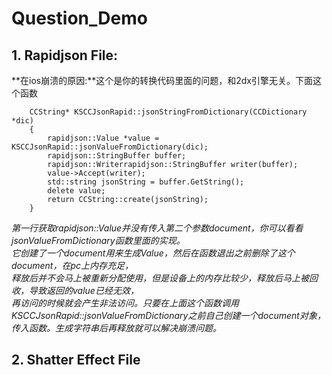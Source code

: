 # Question_Demo
## 1. Rapidjson File:
**在ios崩溃的原因:**这个是你的转换代码里面的问题，和2dx引擎无关。下面这个函数
```
    CCString* KSCCJsonRapid::jsonStringFromDictionary(CCDictionary *dic)
    {
        rapidjson::Value *value = KSCCJsonRapid::jsonValueFromDictionary(dic);
        rapidjson::StringBuffer buffer;
        rapidjson::Writerrapidjson::StringBuffer writer(buffer);
        value->Accept(writer);
        std::string jsonString = buffer.GetString();
        delete value;
        return CCString::create(jsonString);
    }
```
*第一行获取rapidjson::Value并没有传入第二个参数document，你可以看看jsonValueFromDictionary函数里面的实现。*<br>
*它创建了一个document用来生成Value，然后在函数退出之前删除了这个document，在pc上内存充足，*<br>
*释放后并不会马上被重新分配使用，但是设备上的内存比较少，释放后马上被回收，导致返回的value已经无效，*<br>
*再访问的时候就会产生非法访问。只要在上面这个函数调用KSCCJsonRapid::jsonValueFromDictionary之前自己创建一个document对象，*<br>
*传入函数。生成字符串后再释放就可以解决崩溃问题。*<br>

## 2. Shatter Effect File
